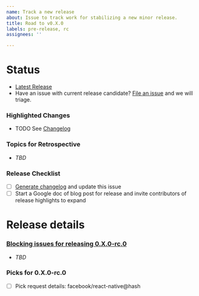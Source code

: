 ```yaml
---
name: Track a new release
about: Issue to track work for stabilizing a new minor release.
title: Road to v0.X.0
labels: pre-release, rc
assignees: ''

---
```


# Status
* [Latest Release](https://github.com/facebook/react-native/releases)
* Have an issue with current release candidate? [File an issue](https://github.com/react-native-community/releases/issues/new?assignees=&labels=triage%2Cpre-release&template=release_blocker_form.yml) and we will triage.

### Highlighted Changes
* TODO See [Changelog](https://github.com/react-native-community/releases/blob/0.66-changelog/CHANGELOG.md)

### Topics for Retrospective
- _TBD_

### Release Checklist

- [ ] [Generate changelog](https://github.com/react-native-community/releases/blob/master/docs/generate-changelog.md) and update this issue
- [ ] Start a Google doc of blog post for release and invite contributors of release highlights to expand

# Release details
### [Blocking issues for releasing 0.X.0-rc.0](https://github.com/react-native-community/releases/issues?q=is%3Aissue+is%3Aopen+label%3Arelease-blocker)
* _TBD_
### Picks for 0.X.0-rc.0
- [ ] Pick request details: facebook/react-native@hash


